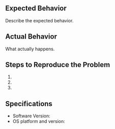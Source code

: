 ## Expected Behavior

Describe the expected behavior.

## Actual Behavior

What actually happens.

## Steps to Reproduce the Problem

1.
2.
3.

## Specifications

- Software Version:
- OS platform and version:

